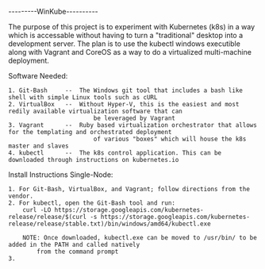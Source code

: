 ---------WinKube----------

The purpose of this project is to experiment with Kubernetes (k8s) in a way which is accessable without having to turn 
a "traditional" desktop into a development server. The plan is to use the kubectl windows executible along with Vagrant 
and CoreOS as a way to do a virtualized multi-machine deployment.

Software Needed:

    1. Git-Bash     --  The Windows git tool that includes a bash like shell with simple Linux tools such as cURL
    2. VirtualBox   --  Without Hyper-V, this is the easiest and most redily available virtualization software that can
                            be leveraged by Vagrant
    3. Vagrant      --  Ruby based virtualization orchestrator that allows for the templating and orchestrated deployment
                            of various "boxes" which will house the k8s master and slaves
    4. kubectl      --  The k8s control application. This can be downloaded through instructions on kubernetes.io
    
Install Instructions Single-Node:

    1. For Git-Bash, VirtualBox, and Vagrant; follow directions from the vendor.
    2. For kubectl, open the Git-Bash tool and run:
        curl -LO https://storage.googleapis.com/kubernetes-release/release/$(curl -s https://storage.googleapis.com/kubernetes-release/release/stable.txt)/bin/windows/amd64/kubectl.exe
        
        NOTE: Once downloaded, kubectl.exe can be moved to /usr/bin/ to be added in the PATH and called natively
            from the command prompt
    3. 